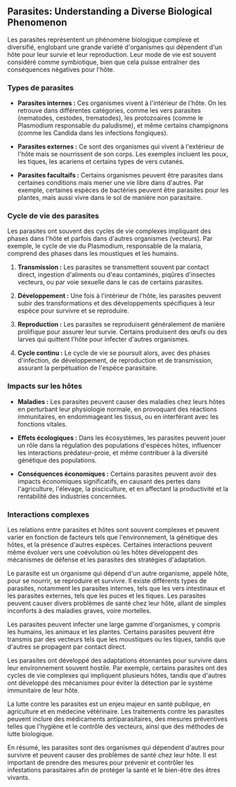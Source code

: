 ## **Parasites: Understanding a Diverse Biological Phenomenon**

Les parasites représentent un phénomène biologique complexe et diversifié, englobant une grande variété d'organismes qui dépendent d'un hôte pour leur survie et leur reproduction. Leur mode de vie est souvent considéré comme symbiotique, bien que cela puisse entraîner des conséquences négatives pour l'hôte. 

### **Types de parasites**

- **Parasites internes :** Ces organismes vivent à l'intérieur de l'hôte. On les retrouve dans différentes catégories, comme les vers parasites (nematodes, cestodes, trematodes), les protozoaires (comme le Plasmodium responsable du paludisme), et même certains champignons (comme les Candida dans les infections fongiques).

- **Parasites externes :** Ce sont des organismes qui vivent à l'extérieur de l'hôte mais se nourrissent de son corps. Les exemples incluent les poux, les tiques, les acariens et certains types de vers cutanés.

- **Parasites facultaifs :** Certains organismes peuvent être parasites dans certaines conditions mais mener une vie libre dans d'autres. Par exemple, certaines espèces de bactéries peuvent être parasites pour les plantes, mais aussi vivre dans le sol de manière non parasitaire.

### **Cycle de vie des parasites**

Les parasites ont souvent des cycles de vie complexes impliquant des phases dans l'hôte et parfois dans d'autres organismes (vecteurs). Par exemple, le cycle de vie du Plasmodium, responsable de la malaria, comprend des phases dans les moustiques et les humains.

1. **Transmission :** Les parasites se transmettent souvent par contact direct, ingestion d'aliments ou d'eau contaminés, piqûres d'insectes vecteurs, ou par voie sexuelle dans le cas de certains parasites.

2. **Développement :** Une fois à l'intérieur de l'hôte, les parasites peuvent subir des transformations et des développements spécifiques à leur espèce pour survivre et se reproduire.

3. **Reproduction :** Les parasites se reproduisent généralement de manière prolifique pour assurer leur survie. Certains produisent des œufs ou des larves qui quittent l'hôte pour infecter d'autres organismes.

4. **Cycle continu :** Le cycle de vie se poursuit alors, avec des phases d'infection, de développement, de reproduction et de transmission, assurant la perpétuation de l'espèce parasitaire.

### **Impacts sur les hôtes**

- **Maladies :** Les parasites peuvent causer des maladies chez leurs hôtes en perturbant leur physiologie normale, en provoquant des réactions immunitaires, en endommageant les tissus, ou en interférant avec les fonctions vitales.

- **Effets écologiques :** Dans les écosystèmes, les parasites peuvent jouer un rôle dans la régulation des populations d'espèces hôtes, influencer les interactions prédateur-proie, et même contribuer à la diversité génétique des populations.

- **Conséquences économiques :** Certains parasites peuvent avoir des impacts économiques significatifs, en causant des pertes dans l'agriculture, l'élevage, la pisciculture, et en affectant la productivité et la rentabilité des industries concernées.

### **Interactions complexes**

Les relations entre parasites et hôtes sont souvent complexes et peuvent varier en fonction de facteurs tels que l'environnement, la génétique des hôtes, et la présence d'autres espèces. Certaines interactions peuvent même évoluer vers une coévolution où les hôtes développent des mécanismes de défense et les parasites des stratégies d'adaptation.

Le parasite est un organisme qui dépend d'un autre organisme, appelé hôte, pour se nourrir, se reproduire et survivre. Il existe différents types de parasites, notamment les parasites internes, tels que les vers intestinaux et les parasites externes, tels que les puces et les tiques. Les parasites peuvent causer divers problèmes de santé chez leur hôte, allant de simples inconforts à des maladies graves, voire mortelles.

Les parasites peuvent infecter une large gamme d'organismes, y compris les humains, les animaux et les plantes. Certains parasites peuvent être transmis par des vecteurs tels que les moustiques ou les tiques, tandis que d'autres se propagent par contact direct.

Les parasites ont développé des adaptations étonnantes pour survivre dans leur environnement souvent hostile. Par exemple, certains parasites ont des cycles de vie complexes qui impliquent plusieurs hôtes, tandis que d'autres ont développé des mécanismes pour éviter la détection par le système immunitaire de leur hôte.

La lutte contre les parasites est un enjeu majeur en santé publique, en agriculture et en médecine vétérinaire. Les traitements contre les parasites peuvent inclure des médicaments antiparasitaires, des mesures préventives telles que l'hygiène et le contrôle des vecteurs, ainsi que des méthodes de lutte biologique.

En résumé, les parasites sont des organismes qui dépendent d'autres pour survivre et peuvent causer des problèmes de santé chez leur hôte. Il est important de prendre des mesures pour prévenir et contrôler les infestations parasitaires afin de protéger la santé et le bien-être des êtres vivants.